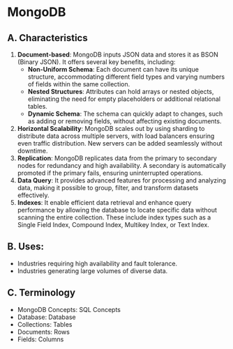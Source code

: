 # **MongoDB**

## A. **Characteristics**
1. **Document-based**: MongoDB inputs JSON data and stores it as BSON (Binary JSON). It offers several key benefits, including:
    * **Non-Uniform Schema**: Each document can have its unique structure, accommodating different field types and varying numbers of fields within the same collection.
    * **Nested Structures**: Attributes can hold arrays or nested objects, eliminating the need for empty placeholders or additional relational tables.
    * **Dynamic Schema**: The schema can quickly adapt to changes, such as adding or removing fields, without affecting existing documents.
2. **Horizontal Scalability**: MongoDB scales out by using sharding to distribute data across multiple servers, with load balancers ensuring even traffic distribution. New servers can be added seamlessly without downtime.
3. **Replication**: MongoDB replicates data from the primary to secondary nodes for redundancy and high availability. A secondary is automatically promoted if the primary fails, ensuring uninterrupted operations.
4. **Data Query**: It provides advanced features for processing and analyzing data, making it possible to group, filter, and transform datasets effectively.
5. **Indexes**: It enable efficient data retrieval and enhance query performance by allowing the database to locate specific data without scanning the entire collection. These include index types such as a Single Field Index, Compound Index, Multikey Index, or Text Index.

## B. **Uses**:
* Industries requiring high availability and fault tolerance.
* Industries generating large volumes of diverse data.

## C. **Terminology**
* MongoDB Concepts: SQL Concepts
* Database: Database
* Collections: Tables
* Documents: Rows
* Fields: Columns

